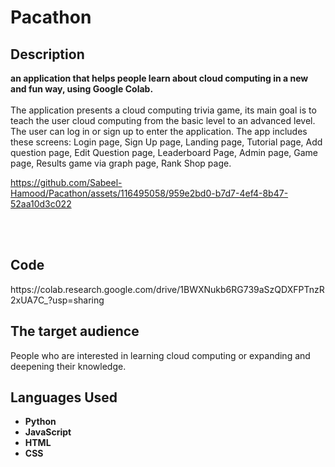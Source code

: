 <h1>Pacathon</h1>



<h2>Description</h2>
<b>an application that helps people learn about cloud computing in a new and fun way, using Google Colab.
</b>
<br />
<br />
The application presents a cloud computing trivia game, its main goal is to teach the user cloud computing from the basic level to an advanced level.
The user can log in or sign up to enter the application. The app includes these screens: Login page, Sign Up page, Landing page, Tutorial page, Add question page, Edit Question page, Leaderboard Page, Admin page, Game page, Results game via graph page, Rank Shop page.


https://github.com/Sabeel-Hamood/Pacathon/assets/116495058/959e2bd0-b7d7-4ef4-8b47-52aa10d3c022



<br />
<br />

<h2> Code</h2>
  https://colab.research.google.com/drive/1BWXNukb6RG739aSzQDXFPTnzR2xUA7C_?usp=sharing
<h2>The target audience</h2>

People who are interested in learning cloud computing or expanding and deepening their knowledge.
<h2>Languages Used</h2>

- <b>Python </b>
- <b>JavaScript </b>
- <b>HTML </b>
- <b>CSS </b>





<!--
 ```diff
- text in red
+ text in green
! text in orange
# text in gray
@@ text in purple (and bold)@@
```
--!>
